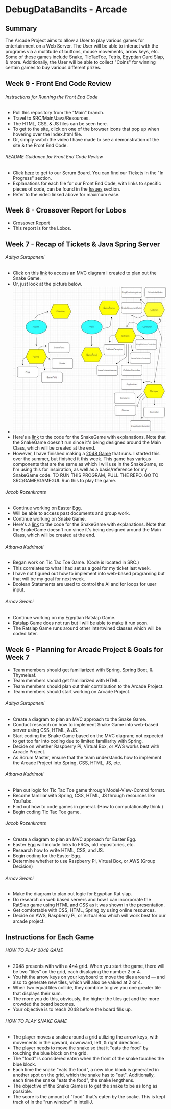 # DebugDataBandits - Arcade

## Summary

The Arcade Project aims to allow a User to play various games for entertainment on a Web Server. The User will be able to interact with the programs via a multitude of buttons, mouse movements, arrow keys, etc. Some of these games include Snake, TicTacToe, Tetris, Egyptian Card Slap, & more. Additionally, the User will be able to collect "Coins" for winning certain games to buy various different prizes.

## Week 9 - Front End Code Review

###### Instructions for Running the Front End Code

- Pull this repository from the "Main" branch.
- Travel to SRC/Main/Java/Resources.
- The HTML, CSS, & JS files can be seen here.
- To get to the site, click on one of the browser icons that pop up when hovering over the Index.html file.
- Or, simply watch the video I have made to see a demonstration of the site & the Front End Code.

###### README Guidance for Front End Code Review
- Click [here](https://github.com/AdityaS1426/DebugDataBandits-Arcade/projects/1) to get to our Scrum Board. You can find our Tickets in the "In Progress" section.
- Explanations for each file for our Front End Code, with links to specific pieces of code, can be found in the [Issues](https://github.com/AdityaS1426/DebugDataBandits-Arcade/issues) section.
- Refer to the video linked above for maximum ease.

## Week 8 - Crossover Report for Lobos

- [Crossover Report](https://docs.google.com/document/d/19JLfSixhBN15SpbxNbiKRWqId3anlblvXBnik8T99X4/edit?usp=sharing)
- This report is for the Lobos.

## Week 7 - Recap of Tickets & Java Spring Server

###### Aditya Surapaneni

- Click on this [link](https://drive.google.com/file/d/17y1B-VN6N9yavHkoa137qIdPxo7I_Ovl/view?usp=sharing) to access an MVC diagram I created to plan out the Snake Game.
- Or, just look at the picture below.
- ![](SnakeMVCDiagram.JPG)
- Here's a [link](https://github.com/AdityaS1426/DebugDataBandits-Arcade/issues) to the code for the SnakeGame with explanations. Note that the SnakeGame doesn't run since it's being designed around the Main Class, which will be created at the end.
- However, I have finished making a [2048 Game](https://github.com/AdityaS1426/DebugDataBandits-Arcade/tree/main/SRC/Game) that runs. I started this over the summer, but finished it this week. This game has various components that are the same as which I will use in the SnakeGame, so I'm using this for inspiration, as well as a basis/reference for my SnakeGame code. TO RUN THIS PROGRAM, PULL THE REPO. GO TO SRC/GAME/GAMEGUI. Run this to play the game.

###### Jacob Rozenkrants
- Continue working on Easter Egg.
- Will be able to access past documents and group work.
- Continue working on Snake Game.
- Here's a [link](https://github.com/AdityaS1426/DebugDataBandits-Arcade/issues) to the code for the SnakeGame with explanations. Note that the SnakeGame doesn't run since it's being designed around the Main Class, which will be created at the end.

###### Atharva Kudrimoti
- Began work on Tic Tac Toe Game. (Code is located in SRC.)
- This correlates to what I had set as a goal for my ticket last week.
- I have not figured out how to implement into web-based programing but that will be my goal for next week.
- Boolean Statements are used to control the AI and for loops for user input.

###### Arnav Swami
- Continue working on my Egyptian Ratslap Game.
- Ratslap Game does not run but I will be able to make it run soon.
- The Ratslap Game runs around other intertwined classes which will be coded later.

## Week 6 - Planning for Arcade Project & Goals for Week 7

- Team members should get familiarized with Spring, Spring Boot, & Thymeleaf.
- Team members should get familiarized with HTML.
- Team members should plan out their contribution to the Arcade Project.
- Team members should start working on Arcade Project.

###### Aditya Surapaneni

- Create a diagram to plan an MVC approach to the Snake Game.
- Conduct research on how to implement Snake Game into web-based server using CSS, HTML, & JS.
- Start coding the Snake Game based on the MVC diagram; not expected to get too far into coding due to limited familiarity with Spring.
- Decide on whether Raspberry Pi, Virtual Box, or AWS works best with Arcade Project.
- As Scrum Master, ensure that the team understands how to implement the Arcade Project into Spring, CSS, HTML, JS, etc.

###### Atharva Kudrimoti

- Plan out logic for Tic Tac Toe game through Model-View-Control format.
- Become familiar with Spring, CSS, HTML, JS through resources like YouTube.
- Find out how to code games in general. (How to computationally think.)
- Begin coding Tic Tac Toe game.

###### Jacob Rozenkrants

- Create a diagram to plan an MVC approach for Easter Egg.
- Easter Egg will include links to FRQs, old repositories, etc.
- Research how to write HTML, CSS, and JS.
- Begin coding for the Easter Egg.
- Determine whether to use Raspberry Pi, Virtual Box, or AWS (Group Decision)

###### Arnav Swami

- Make the diagram to plan out logic for Egyptian Rat slap. 
- Do research on web based servers and how I 
   can incorporate the RatSlap game using HTML 
   and CSS as it was shown in the presentation.
- Get comfortable with CSS, HTML, Spring by using online 
   resources.
 - Decide on AWS, Raspberry Pi, or Virtual Box which will 
   work best for our arcade project.
   
## Instructions for Each Game

###### HOW TO PLAY 2048 GAME

- 2048 presents with with a 4×4 grid. When you start the game, there will be two “tiles” on the grid, each displaying the number 2 or 4. 
- You hit the arrow keys on your keyboard to move the tiles around — and also to generate new tiles, which will also be valued at 2 or 4.
- When two equal tiles collide, they combine to give you one greater tile that displays their sum.
- The more you do this, obviously, the higher the tiles get and the more crowded the board becomes.
- Your objective is to reach 2048 before the board fills up.

###### HOW TO PLAY SNAKE GAME

- The player moves a snake around a grid utilizing the arrow keys, with movements in the upward, downward, left, & right directions.
- The player needs to move the snake so that it "eats the food" by touching the blue block on the grid.
- The "food" is considered eaten when the front of the snake touches the blue block.
- Each time the snake "eats the food", a new blue block is generated in another spot on the grid, which the snake has to "eat". Additionally, each time the snake "eats the food", the snake lengthens.
- The objective of the Snake Game is to get the snake to be as long as possible.
- The score is the amount of "food" that's eaten by the snake. This is kept track of in the "run window" in IntelliJ.


